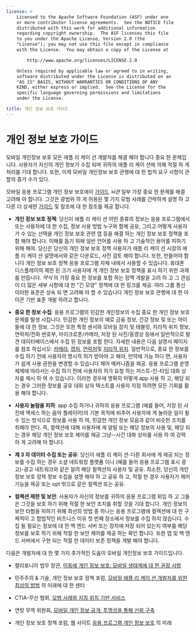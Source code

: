 ```yaml
---
license: >
    Licensed to the Apache Software Foundation (ASF) under one
    or more contributor license agreements.  See the NOTICE file
    distributed with this work for additional information
    regarding copyright ownership.  The ASF licenses this file
    to you under the Apache License, Version 2.0 (the
    "License"); you may not use this file except in compliance
    with the License.  You may obtain a copy of the License at

        http://www.apache.org/licenses/LICENSE-2.0

    Unless required by applicable law or agreed to in writing,
    software distributed under the License is distributed on an
    "AS IS" BASIS, WITHOUT WARRANTIES OR CONDITIONS OF ANY
    KIND, either express or implied.  See the License for the
    specific language governing permissions and limitations
    under the License.

title: 개인 정보 보호 가이드
---
```


# 개인 정보 보호 가이드

모바일 개인정보 보호 모든 애플 리 케이 션 개발자를 해결 해야 합니다 중요 한 문제입니다. 사용자가 자신의 개인 정보가 수집 되며 귀하의 애플 리 케이 션에 의해 적절 하 게 처리를 기대 합니다. 또한, 이제 모바일 개인정보 보호 관행에 대 한 법적 요구 사항이 관할의 증가 수가 있다.

모바일 응용 프로그램 개인 정보 보호에이 [가이드](../../../index.html) *뇌관* 일부 가장 중요 한 문제를 해결 고려해 야 합니다. 그것은 광범위 하 게 허용된 몇 가지 모범 사례를 간략하게 설명 하 고 다른 더 상세한 [가이드](../../../index.html) 및 참조에 대 한 참조를 제공 합니다.

*   **개인 정보 보호 정책**: 당신이 애플 리 케이 션 어떤 종류의 정보는 응용 프로그램에서 또는 사용자에 대 한 수집, 정보 사용 방법 누구와 함께 공유, 그리고 어떻게 사용자가 수 있는 선택을 개인 정보 보호 관련 앱 등을 해결 하는 개인 정보 보호 정책을 포함 해야 합니다. 이해를 돕기 위해 일반 언어를 사용 하 고 기술적인 용어를 피하기 위해 해야. 당신은 당신의 개인 정보 보호 정책 사용자가 애플 리 케이 션 시장의 애플 리 케이 션 설명에서와 같은 다운로드, 사전 검토 해야 합니다. 또한, 만들어야 합니다 개인 정보 보호 정책 응용 프로그램 자체 내에서 사용할 수 있습니다. 휴대폰 디스플레이의 제한 된 크기 사용자에 게 개인 정보 보호 정책을 표시 하기 위한 과제를 만듭니다. *약식* 의 가장 중요 한 정보를 포함 하는 정책 개발을 고려 하 고 그 관심이 더 많은 세부 사항에 대 한 "긴 모양" 정책에 대 한 링크를 제공. 여러 그룹 통신 이러한 표준은 성숙 되 면 고려해 야 할 수 있습니다 개인 정보 보호 관행에 대 한 아이콘 기반 표준 개발 하려고 합니다.

*   **중요 한 정보 수집**: 응용 프로그램의 민감한 개인정보의 수집 중요 한 개인 정보 보호 문제를 발생 시킵니다. 민감한 개인 정보의 예로 금융 정보, 건강 정보 및 또는 아이 들에 대 한 정보. 그것은 또한 특정 센서와 모바일 장치 및 태블릿, 지리적 위치 정보, 연락처/전화 번호부, 마이크로폰/카메라, 저장 된 사진/동영상 등에서 일반적으로 발견 데이터베이스에서 수집 된 정보를 포함 한다. 자세한 내용은 다음 설명서 페이지를 참조 하십시오: [카메라][1], [캡처][2], [연락처][3]및 [지리적 위치][4]. 일반적으로, 중요 한 정보를 수집 하기 전에 사용자의 명시적 허가 받아야 고 해야, 만약에 가능 하다 면, 사용자가 쉽게 사용 권한을 변경할 수 있습니다 제어 메커니즘을 제공. 응용 프로그램 운영 체제에 따라서는 수집 하기 전에 사용자의 허가 요청 하는 저스트-인-타임 대화 상자를 제시 하 여 수 있습니다. 이러한 경우에 명확히 어떻게 app 사용 하 고, 해당 되는 경우 그러한 정보를 공유 대화 상자 텍스트를 사용자 지정 하려면 모든 기회를 활용 해야 합니다.

*   **사용자 놀람을 피하**: app 수집 하거나 귀하의 응용 프로그램 (예를 들어, 저장 된 사진에 액세스 하는 음악 플레이어)의 기본 목적에 비추어 사용자에 게 놀라운 일이 될 수 있는 방식으로 정보를 사용 하 여, 민감한 개인 정보 모음과 같이 비슷한 조치를 취해야 한다. 즉, 컬렉션에 대해 사용자에 게 알릴 또는 해당 정보의 사용 및, 해당 되는 경우 해당 개인 정보 보호 제어를 제공 그냥--시간 대화 상자를 사용 하 여 강력 하 게 고려해 야 합니다.

*   **제 3 자 데이터 수집 또는 공유**: 당신이 애플 리 케이 션-다른 회사에 게 제공 되는 정보를 수집 하는 경우 소셜 네트워킹 플랫폼 이나 (예를 들어 응용 프로그램 표시 광고)-광고 네트워크와 같은 알려 해당 컬렉션의 사용자 및 공유. 최소한, 당신의 개인 정보 보호 정책 정보 수집을 설명 해야 하 고 공유 하 고, 적절 한 경우 사용자가 제어 기능을 제공 또는 opt 밖으로 같은 컬렉션 또는 공유.

*   **컬렉션 제한 및 보안**: 사용자가 자신의 정보를 귀하의 응용 프로그램 위임 하 고 그들은 그것을 보호 하기 위해 적절 한 보안 조치를 취할 것을 기대 합니다. 개인 정보의 보안 타협을 피하기 위해 최선의 방법 중 하나는 응용 프로그램에 컬렉션에 대 한 구체적이 고 합법적인 비즈니스 이유 첫 번째 장소에서 정보를 수집 하지 않습니다. 수집 될 필요는 정보에 대 한 백 엔드 서버 또는 장치에 저장 되어 있는지 여부를 해당 정보를 보호 하기 위해 적절 한 보안 제어를 제공 하는 확인 합니다. 또한 앱 및 백 엔드 서버에서 구현 되는 적절 한 데이터 보존 정책을 개발 해야 합니다.

 [1]: cordova_camera_camera.md.html
 [2]: cordova_media_capture_capture.md.html
 [3]: cordova_contacts_contacts.md.html
 [4]: cordova_geolocation_geolocation.md.html

다음은 개발자에 대 한 몇 가지 추가적인 도움이 모바일 개인정보 보호 가이드입니다.

*   캘리포니아 법무 장관, [이동에 개인 정보 보호: 모바일 생태계에 대 한 권장 사항][5]

*   민주주의 & 기술, 개인 정보 보호 정책 포럼, [모바일 애플 리 케이 션 개발자를 위한 최상의 방법][6] 의 미래에 대 한 센터

*   CTIA-무선 협회, [모범 사례와 지침 위치 기반 서비스][7]

*   연방 무역 위원회, [모바일 개인 정보 공개: 투명성을 통해 신뢰 구축][8]

*   개인 정보 보호 정책 포럼, 웹 사이트 [응용 프로그램 개인 정보 보호][9] 의 미래

 [5]: http://oag.ca.gov/sites/all/files/pdfs/privacy/privacy_on_the_go.pdf
 [6]: http://www.futureofprivacy.org/wp-content/uploads/Best-Practices-for-Mobile-App-Developers_Final.pdf
 [7]: http://www.ctia.org/business_resources/wic/index.cfm/AID/11300
 [8]: http://www.ftc.gov/os/2013/02/130201mobileprivacyreport.pdf
 [9]: http://www.applicationprivacy.org